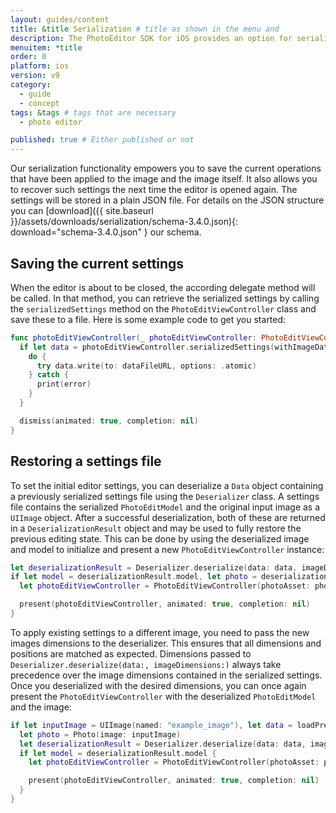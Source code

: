 ```yaml
---
layout: guides/content
title: &title Serialization # title as shown in the menu and
description: The PhotoEditor SDK for iOS provides an option for serialization and deserialization, allowing your users to save and revise their work anytime.
menuitem: *title
order: 0
platform: ios
version: v9
category:
  - guide
  - concept
tags: &tags # tags that are necessary
  - photo editor

published: true # Either published or not
---
```



Our serialization functionality empowers you to save the current operations that have been applied to the image and the image itself. It also allows you to recover such settings the next time the editor is opened again. The settings will be stored in a plain JSON file.
For details on the JSON structure you can [download]({{ site.baseurl }}/assets/downloads/serialization/schema-3.4.0.json){: download="schema-3.4.0.json" } our schema.

## Saving the current settings
When the editor is about to be closed, the according delegate method will be called.
In that method, you can retrieve the serialized settings by calling the `serializedSettings` method on the `PhotoEditViewController` class
and save these to a file. Here is some example code to get you started:

```swift
func photoEditViewController(_ photoEditViewController: PhotoEditViewController, didSave image: UIImage, and data: Data) {
  if let data = photoEditViewController.serializedSettings(withImageData: true) {
    do {
      try data.write(to: dataFileURL, options: .atomic)
    } catch {
      print(error)
    }
  }

  dismiss(animated: true, completion: nil)
}
```

## Restoring a settings file

To set the initial editor settings, you can deserialize a `Data` object containing a previously serialized settings file using the `Deserializer` class. A settings file contains the serialized `PhotoEditModel` and the original input image as a `UIImage` object. After a successful deserialization, both of these are returned in a `DeserializationResult` object and may be used to fully restore the previous editing state. This can be done by using the deserialized image and model to initialize and present a new `PhotoEditViewController` instance:

```swift
let deserializationResult = Deserializer.deserialize(data: data, imageDimensions: nil)
if let model = deserializationResult.model, let photo = deserializationResult.photo {
  let photoEditViewController = PhotoEditViewController(photoAsset: photo, configuration: Configuration(), menuItems: PhotoEditMenuItem.defaultItems, photoEditModel: model)

  present(photoEditViewController, animated: true, completion: nil)
}
```

To apply existing settings to a different image, you need to pass the new images dimensions to the deserializer. This ensures that all dimensions and positions are matched as expected. Dimensions passed to `Deserializer.deserialize(data:, imageDimensions:)` always take precedence over the image dimensions contained in the serialized settings. Once you deserialized with the desired dimensions, you can once again present the `PhotoEditViewController` with the deserialized `PhotoEditModel` and the image:

```swift
if let inputImage = UIImage(named: "example_image"), let data = loadPredefinedSettingsData() {
  let photo = Photo(image: inputImage)
  let deserializationResult = Deserializer.deserialize(data: data, imageDimensions: inputImage.size)
  if let model = deserializationResult.model {
    let photoEditViewController = PhotoEditViewController(photoAsset: photo, configuration: Configuration(), menuItems: PhotoEditMenuItem.defaultItems, photoEditModel: model)

    present(photoEditViewController, animated: true, completion: nil)
  }
}
```
